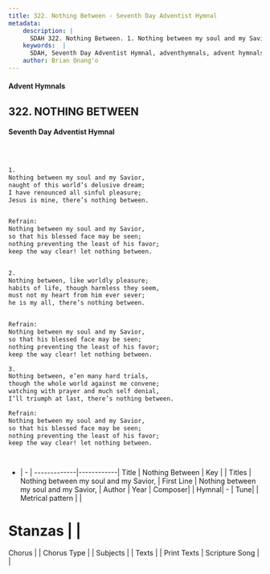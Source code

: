 ```yaml
---
title: 322. Nothing Between - Seventh Day Adventist Hymnal
metadata:
    description: |
      SDAH 322. Nothing Between. 1. Nothing between my soul and my Savior, naught of this world’s delusive dream; I have renounced all sinful pleasure; Jesus is mine, there’s nothing between. 
    keywords:  |
      SDAH, Seventh Day Adventist Hymnal, adventhymnals, advent hymnals, Nothing Between, Nothing between my soul and my Savior, ,Nothing between my soul and my Savior,
    author: Brian Onang'o
---
```


#### Advent Hymnals
## 322. NOTHING BETWEEN
#### Seventh Day Adventist Hymnal

```txt



1.
Nothing between my soul and my Savior,
naught of this world’s delusive dream;
I have renounced all sinful pleasure;
Jesus is mine, there’s nothing between.


Refrain:
Nothing between my soul and my Savior,
so that his blessed face may be seen;
nothing preventing the least of his favor;
keep the way clear! let nothing between.


2.
Nothing between, like worldly pleasure;
habits of life, though harmless they seem,
must not my heart from him ever sever;
he is my all, there’s nothing between.


Refrain:
Nothing between my soul and my Savior,
so that his blessed face may be seen;
nothing preventing the least of his favor;
keep the way clear! let nothing between.

3.
Nothing between, e’en many hard trials,
though the whole world against me convene;
watching with prayer and much self denial,
I’ll triumph at last, there’s nothing between.

Refrain:
Nothing between my soul and my Savior,
so that his blessed face may be seen;
nothing preventing the least of his favor;
keep the way clear! let nothing between.




```

- |   -  |
-------------|------------|
Title | Nothing Between |
Key |  |
Titles | Nothing between my soul and my Savior, |
First Line | Nothing between my soul and my Savior, |
Author | 
Year | 
Composer|  |
Hymnal|  - |
Tune|  |
Metrical pattern | |
# Stanzas |  |
Chorus |  |
Chorus Type |  |
Subjects |  |
Texts |  |
Print Texts | 
Scripture Song |  |
  
